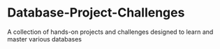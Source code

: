 # Database-Project-Challenges
A collection of hands-on projects and challenges designed to learn and master various databases
